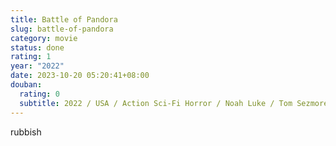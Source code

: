```yaml
---
title: Battle of Pandora
slug: battle-of-pandora
category: movie
status: done
rating: 1
year: "2022"
date: 2023-10-20 05:20:41+08:00
douban:
  rating: 0
  subtitle: 2022 / USA / Action Sci-Fi Horror / Noah Luke / Tom Sezmore Azim Ode
---
```


rubbish
